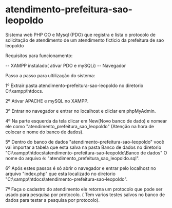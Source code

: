# atendimento-prefeitura-sao-leopoldo

Sistema web PHP OO e Mysql (PDO) que registra e lista o protocolo de solicitação de atendimento de um atendimento ficticio da prefeitura de sao leopoldo

Requisitos para funcionamento:

-- XAMPP instalado( ativar PDO e mySQLi)
-- Navegador

Passo a passo para ultilização do sistema:

1º Extrair pasta atendimento-prefeitura-sao-leopoldo no diretorio C:\xampp\htdocs.

2º Ativar APACHE e mySQL no XAMPP.

3º Entrar no navegador e entrar no localhost e cliclar em phpMyAdmin.

4º Na parte esquerda da tela clicar em New(Novo banco de dado) e nomear ele como "atendimento_prefeitura_sao_leopoldo" (Atenção na hora de colocar o nome do banco de dados).

5º Dentro do banco de dados "atendimento-prefeitura-sao-leopoldo" você vai importar a tabela que esta salva na pasta Banco de dados no diretorio "C:\xampp\htdocs\atendimento-prefeitura-sao-leopoldo\Banco de dados" O nome do arquivo é: "atendimento_prefeitura_sao_leopoldo.sql".

6º Após estes passos é só abrir o navegador e entrar pelo localhost no arquivo "index.php" que esta localizado no diretorio "C:\xampp\htdocs\atendimento-prefeitura-sao-leopoldo".

7º Faça o cadastro do atendimento ele retorna um protocolo que pode ser usado para pesquisa por protocolo. ( Tem varios testes salvos no banco de dados para testar a pesquisa por protocolo).

